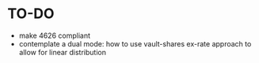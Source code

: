 # TO-DO

- make 4626 compliant
- contemplate a dual mode: how to use vault-shares ex-rate approach to allow for linear distribution